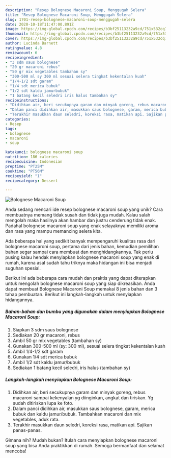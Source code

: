 ```yaml
---
description: "Resep Bolognese Macaroni Soup, Menggugah Selera"
title: "Resep Bolognese Macaroni Soup, Menggugah Selera"
slug: 1701-resep-bolognese-macaroni-soup-menggugah-selera
date: 2020-10-18T11:47:00.891Z
image: https://img-global.cpcdn.com/recipes/b3bf25113232a9cd/751x532cq70/bolognese-macaroni-soup-foto-resep-utama.jpg
thumbnail: https://img-global.cpcdn.com/recipes/b3bf25113232a9cd/751x532cq70/bolognese-macaroni-soup-foto-resep-utama.jpg
cover: https://img-global.cpcdn.com/recipes/b3bf25113232a9cd/751x532cq70/bolognese-macaroni-soup-foto-resep-utama.jpg
author: Lucinda Barnett
ratingvalue: 4.8
reviewcount: 6
recipeingredient:
- "3 sdm saus bolognese"
- "20 gr macaroni rebus"
- "50 gr mix vegetables tambahan sy"
- "300-500 ml sy 300 ml sesuai selera tingkat kekentalan kuah"
- "1/4-1/2 sdt garam"
- "1/4 sdt merica bubuk"
- "1/2 sdt kaldu jamurbubuk"
- "1 batang kecil seledri iris halus tambahan sy"
recipeinstructions:
- "Didihkan air, beri secukupnya garam dan minyak goreng, rebus macaroni sampai kekenyalan yg diinginkan, angkat dan tiriskan. Yg sudah ditiriskan lupa ke foto."
- "Dalam panci didihkan air, masukkan saus bolognese, garam, merica bubuk dan kaldu jamur/bubuk. Tambahkan macaroni dan mix vegetables, aduk rata."
- "Terakhir masukkan daun seledri, koreksi rasa, matikan api. Sajikan panas-panas."
categories:
- Resep
tags:
- bolognese
- macaroni
- soup

katakunci: bolognese macaroni soup 
nutrition: 186 calories
recipecuisine: Indonesian
preptime: "PT25M"
cooktime: "PT56M"
recipeyield: "1"
recipecategory: Dessert

---
```



![Bolognese Macaroni Soup](https://img-global.cpcdn.com/recipes/b3bf25113232a9cd/751x532cq70/bolognese-macaroni-soup-foto-resep-utama.jpg)

Anda sedang mencari ide resep bolognese macaroni soup yang unik? Cara membuatnya memang tidak susah dan tidak juga mudah. Kalau salah mengolah maka hasilnya akan hambar dan justru cenderung tidak enak. Padahal bolognese macaroni soup yang enak selayaknya memiliki aroma dan rasa yang mampu memancing selera kita.



Ada beberapa hal yang sedikit banyak mempengaruhi kualitas rasa dari bolognese macaroni soup, pertama dari jenis bahan, kemudian pemilihan bahan segar sampai cara membuat dan menghidangkannya. Tak perlu pusing kalau hendak menyiapkan bolognese macaroni soup yang enak di rumah, karena asal sudah tahu triknya maka hidangan ini bisa menjadi suguhan spesial.


Berikut ini ada beberapa cara mudah dan praktis yang dapat diterapkan untuk mengolah bolognese macaroni soup yang siap dikreasikan. Anda dapat membuat Bolognese Macaroni Soup memakai 8 jenis bahan dan 3 tahap pembuatan. Berikut ini langkah-langkah untuk menyiapkan hidangannya.

<!--inarticleads1-->

##### Bahan-bahan dan bumbu yang digunakan dalam menyiapkan Bolognese Macaroni Soup:

1. Siapkan 3 sdm saus bolognese
1. Sediakan 20 gr macaroni, rebus
1. Ambil 50 gr mix vegetables (tambahan sy)
1. Gunakan 300-500 ml (sy: 300 ml), sesuai selera tingkat kekentalan kuah
1. Ambil 1/4-1/2 sdt garam
1. Gunakan 1/4 sdt merica bubuk
1. Ambil 1/2 sdt kaldu jamur/bubuk
1. Sediakan 1 batang kecil seledri, iris halus (tambahan sy)




<!--inarticleads2-->

##### Langkah-langkah menyiapkan Bolognese Macaroni Soup:

1. Didihkan air, beri secukupnya garam dan minyak goreng, rebus macaroni sampai kekenyalan yg diinginkan, angkat dan tiriskan. Yg sudah ditiriskan lupa ke foto.
1. Dalam panci didihkan air, masukkan saus bolognese, garam, merica bubuk dan kaldu jamur/bubuk. Tambahkan macaroni dan mix vegetables, aduk rata.
1. Terakhir masukkan daun seledri, koreksi rasa, matikan api. Sajikan panas-panas.




Gimana nih? Mudah bukan? Itulah cara menyiapkan bolognese macaroni soup yang bisa Anda praktikkan di rumah. Semoga bermanfaat dan selamat mencoba!

